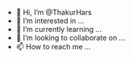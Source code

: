 - 👋 Hi, I’m @ThakurHars
- 👀 I’m interested in ...
- 🌱 I’m currently learning ...
- 💞️ I’m looking to collaborate on ...
- 📫 How to reach me ...

<!---
ThakurHars/ThakurHars is a ✨ special ✨ repository because its `README.md` (this file) appears on your GitHub profile.
You can click the Preview link to take a look at your changes.
--->
